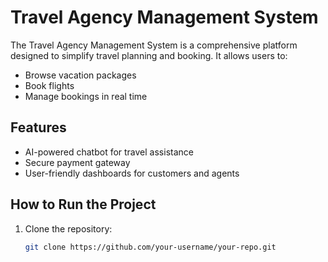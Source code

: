 # Travel Agency Management System

The Travel Agency Management System is a comprehensive platform designed to simplify travel planning and booking. It allows users to:

- Browse vacation packages
- Book flights
- Manage bookings in real time

## Features

- AI-powered chatbot for travel assistance
- Secure payment gateway
- User-friendly dashboards for customers and agents

## How to Run the Project

1. Clone the repository:
   ```bash
   git clone https://github.com/your-username/your-repo.git
